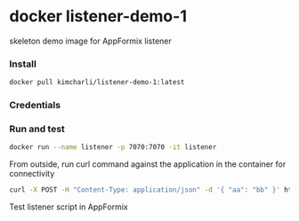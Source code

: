 # docker listener-demo-1

skeleton demo image for AppFormix listener


### Install

```sh
docker pull kimcharli/listener-demo-1:latest
```


### Credentials


### Run and test

```sh
docker run --name listener -p 7070:7070 -it listener
```


From outside, run curl command against the application in the container for connectivity
```sh
curl -X POST -H "Content-Type: application/json" -d '{ "aa": "bb" }' http://<container-ip>:7070
```


Test listener script in AppFormix





